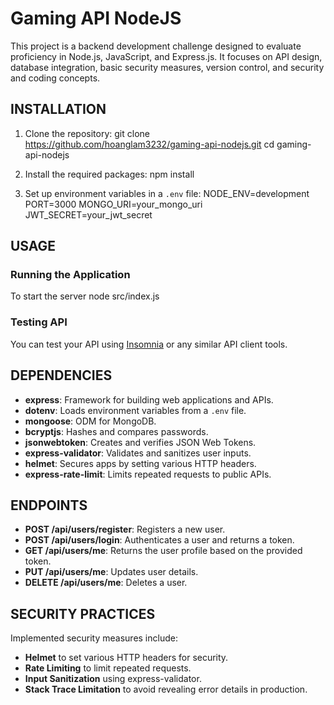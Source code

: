 # Gaming API NodeJS

This project is a backend development challenge designed to evaluate proficiency in Node.js, JavaScript, and Express.js. It focuses on API design, database integration, basic security measures, version control, and security and coding concepts.

## INSTALLATION

1. Clone the repository:
git clone https://github.com/hoanglam3232/gaming-api-nodejs.git
cd gaming-api-nodejs


2. Install the required packages:
npm install

3. Set up environment variables in a `.env` file:
NODE_ENV=development
PORT=3000
MONGO_URI=your_mongo_uri
JWT_SECRET=your_jwt_secret


## USAGE

### Running the Application

To start the server
node src/index.js


### Testing API

You can test your API using [Insomnia](https://insomnia.rest/download) or any similar API client tools.

## DEPENDENCIES

- **express**: Framework for building web applications and APIs.
- **dotenv**: Loads environment variables from a `.env` file.
- **mongoose**: ODM for MongoDB.
- **bcryptjs**: Hashes and compares passwords.
- **jsonwebtoken**: Creates and verifies JSON Web Tokens.
- **express-validator**: Validates and sanitizes user inputs.
- **helmet**: Secures apps by setting various HTTP headers.
- **express-rate-limit**: Limits repeated requests to public APIs.

## ENDPOINTS

- **POST /api/users/register**: Registers a new user.
- **POST /api/users/login**: Authenticates a user and returns a token.
- **GET /api/users/me**: Returns the user profile based on the provided token.
- **PUT /api/users/me**: Updates user details.
- **DELETE /api/users/me**: Deletes a user.

## SECURITY PRACTICES

Implemented security measures include:
- **Helmet** to set various HTTP headers for security.
- **Rate Limiting** to limit repeated requests.
- **Input Sanitization** using express-validator.
- **Stack Trace Limitation** to avoid revealing error details in production.
